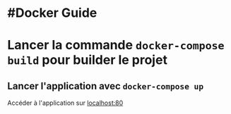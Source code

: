 
#Docker Guide
==============================
**Lancer la commande `docker-compose build` pour builder le projet**
============================================
**Lancer l'application avec `docker-compose up`**
---------------------------
Accéder à l'application  sur  [localhost:80](http://localhost)
